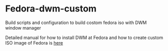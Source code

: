 # Fedora-dwm-custom

Build scripts and configuration to build costom fedora iso with DWM window manager

Detailed manual for how to install DWM at Fedora and how to create custom ISO image of Fedora is [here](./dwm-fedora.md)
